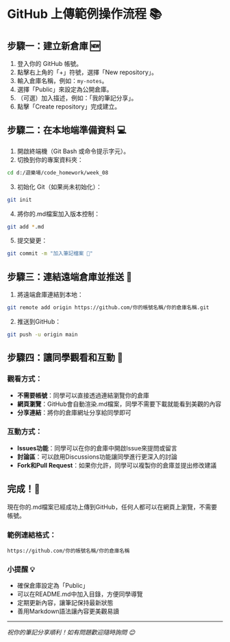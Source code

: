 # GitHub 上傳範例操作流程 📚

## 步驟一：建立新倉庫 🆕
1. 登入你的 GitHub 帳號。
2. 點擊右上角的「+」符號，選擇「New repository」。
3. 輸入倉庫名稱，例如：`my-notes`。
4. 選擇「Public」來設定為公開倉庫。
5. （可選）加入描述，例如：「我的筆記分享」。
6. 點擊「Create repository」完成建立。

## 步驟二：在本地端準備資料 💻
1. 開啟終端機（Git Bash 或命令提示字元）。
2. 切換到你的專案資料夾：
```bash
cd d:/遊樂場/code_homework/week_08
```
3. 初始化 Git（如果尚未初始化）：
```bash
git init
```
4. 將你的.md檔案加入版本控制：
```bash
git add *.md
```
5. 提交變更：
```bash
git commit -m "加入筆記檔案 📝"
```

## 步驟三：連結遠端倉庫並推送 🚀
1. 將遠端倉庫連結到本地：
```bash
git remote add origin https://github.com/你的帳號名稱/你的倉庫名稱.git
```
2. 推送到GitHub：
```bash
git push -u origin main
```

## 步驟四：讓同學觀看和互動 👥
### 觀看方式：
- **不需要帳號**：同學可以直接透過連結瀏覽你的倉庫
- **網頁瀏覽**：GitHub會自動渲染.md檔案，同學不需要下載就能看到美觀的內容
- **分享連結**：將你的倉庫網址分享給同學即可

### 互動方式：
- **Issues功能**：同學可以在你的倉庫中開啟Issue來提問或留言
- **討論區**：可以啟用Discussions功能讓同學進行更深入的討論
- **Fork和Pull Request**：如果你允許，同學可以複製你的倉庫並提出修改建議

## 完成！🎉
現在你的.md檔案已經成功上傳到GitHub，任何人都可以在網頁上瀏覽，不需要帳號。

### 範例連結格式：
```
https://github.com/你的帳號名稱/你的倉庫名稱
```

### 小提醒 💡
- 確保倉庫設定為「Public」
- 可以在README.md中加入目錄，方便同學導覽
- 定期更新內容，讓筆記保持最新狀態
- 善用Markdown語法讓內容更美觀易讀

---
*祝你的筆記分享順利！如有問題歡迎隨時詢問 😊*
